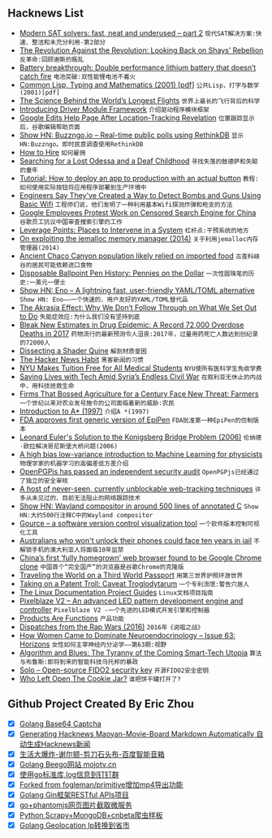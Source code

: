 ## Hacknews List


- [Modern SAT solvers: fast, neat and underused – part 2](https://codingnest.com/modern-sat-solvers-fast-neat-and-underused-part-2-of-n/)  `现代SAT解决方案:快速、整洁和未充分利用-第2部分`
- [The Revolution Against the Revolution: Looking Back on Shays’ Rebellion](https://www.city-journal.org/html/shays-rebellion-16041.html)  `反革命:回顾谢斯的叛乱`
- [Battery breakthrough: Double performance lithium battery that doesn’t catch fire](https://news.umich.edu/battery-breakthrough-doubling-performance-with-lithium-metal-that-doesnt-catch-fire/)  `电池突破:双性能锂电池不着火`
- [Common Lisp, Typing and Mathematics (2001) [pdf]](https://www-fourier.ujf-grenoble.fr/~sergerar/Papers/Ezcaray.pdf)  `公共Lisp，打字与数学(2001)[pdf]`
- [The Science Behind the World’s Longest Flights](https://www.wsj.com/articles/the-science-behind-the-worlds-longest-flights-1534339076)  `世界上最长的飞行背后的科学`
- [Introducing Driver Module Framework](https://blogs.windows.com/buildingapps/2018/08/15/introducing-driver-module-framework/#J6CWEbpcH0OwgWbP.97)  `介绍驱动程序模块框架`
- [Google Edits Help Page After Location-Tracking Revelation](http://fortune.com/2018/08/16/google-location-tracking-privacy-search-maps/)  `位置跟踪显示后，谷歌编辑帮助页面`
- [Show HN: Buzzngo.io – Real-time public polls using RethinkDB](https://buzzngo.io)  `显示HN:Buzzngo。即时民意调查使用RethinkDB`
- [How to Hire](https://hbr.org/2018/01/how-to-hire)  `如何雇佣`
- [Searching for a Lost Odessa and a Deaf Childhood](https://www.nytimes.com/2018/08/09/magazine/searching-for-a-lost-odessa-and-a-deaf-childhood.html)  `寻找失落的敖德萨和失聪的童年`
- [Tutorial: How to deploy an app to production with an actual button](https://blog.github.com/2018-08-16-how-to-deploy-to-production-with-an-actual-button/?hn)  `教程:如何使用实际按钮将应用程序部署到生产环境中`
- [Engineers Say They&#39;ve Created a Way to Detect Bombs and Guns Using Basic Wifi](https://gizmodo.com/a-group-of-engineers-say-theyve-created-a-way-to-detect-1828361739)  `工程师们说，他们发明了一种利用基本Wifi探测炸弹和枪支的方法`
- [Google Employees Protest Work on Censored Search Engine for China](https://www.nytimes.com/2018/08/16/technology/google-employees-protest-search-censored-china.html)  `谷歌员工抗议中国审查搜索引擎的工作`
- [Leverage Points: Places to Intervene in a System](http://donellameadows.org/archives/leverage-points-places-to-intervene-in-a-system/)  `杠杆点:干预系统的地方`
- [On exploiting the jemalloc memory manager (2014)](http://phrack.com/issues/68/10.html#article)  `关于利用jemalloc内存管理器(2014)`
- [Ancient Chaco Canyon population likely relied on imported food](https://www.colorado.edu/today/2016/12/29/ancient-chaco-canyon-population-likely-relied-imported-food)  `古查科峡谷的居民可能依赖进口食物`
- [Disposable Ballpoint Pen History: Pennies on the Dollar](https://tedium.co/2018/08/02/disposable-ballpoint-pen-history/)  `一次性圆珠笔的历史:一美元一便士`
- [Show HN: Eno – A lightning fast, user-friendly YAML/TOML alternative](item?id=17765426)  `Show HN: Eno——一个快速的、用户友好的YAML/TOML替代品`
- [The Akrasia Effect: Why We Don’t Follow Through on What We Set Out to Do](https://jamesclear.com/akrasia)  `失能症效应:为什么我们没有坚持到底`
- [Bleak New Estimates in Drug Epidemic: A Record 72,000 Overdose Deaths in 2017](https://www.nytimes.com/2018/08/15/upshot/opioids-overdose-deaths-rising-fentanyl.html)  `药物流行的最新预测令人沮丧:2017年，过量用药死亡人数达到创纪录的72000人`
- [Dissecting a Shader Quine](https://gpfault.net/posts/shader-quine.txt.html)  `解剖材质奎因`
- [The Hacker News Habit](https://hackernewslater.com/posts/the-hacker-news-habit/)  `黑客新闻的习惯`
- [NYU Makes Tuition Free for All Medical Students](https://www.wsj.com/articles/nyu-offers-full-tuition-scholarships-for-all-medical-students-1534433082)  `NYU使所有医科学生免收学费`
- [Saving Lives with Tech Amid Syria’s Endless Civil War](https://www.wired.com/story/syria-civil-war-hala-sentry)  `在叙利亚无休止的内战中，用科技拯救生命`
- [Firms That Bossed Agriculture for a Century Face New Threat: Farmers](https://www.wsj.com/articles/firms-that-bossed-agriculture-for-a-century-face-new-threat-farmers-1534347514)  `一个世纪以来对农业发号施令的公司面临着新的威胁:农民`
- [Introduction to A* (1997)](http://theory.stanford.edu/~amitp/GameProgramming/AStarComparison.html)  `介绍A *(1997)`
- [FDA approves first generic version of EpiPen](https://www.washingtonpost.com/news/to-your-health/wp/2018/08/16/fda-approves-first-generic-version-of-epipen/)  `FDA批准第一种EpiPen的仿制版本`
- [Leonard Euler&#39;s Solution to the Konigsberg Bridge Problem (2006)](https://www.maa.org/press/periodicals/convergence/leonard-eulers-solution-to-the-konigsberg-bridge-problem)  `伦纳德·欧拉解决哥尼斯堡大桥问题(2006)`
- [A high bias low-variance introduction to Machine Learning for physicists](http://physics.bu.edu/~pankajm/MLnotebooks.html)  `物理学家的机器学习的高偏差低方差介绍`
- [OpenPGPjs has passed an independent security audit](https://protonmail.com/blog/openpgpjs-protonmail-security-audit/)  `OpenPGPjs已经通过了独立的安全审核`
- [A host of never-seen, currently unblockable web-tracking techniques](https://boingboing.net/2018/08/16/who-left-open-the-cookie-jar.html)  `许多从未见过的、目前无法阻止的网络跟踪技术`
- [Show HN: Wayland compositor in around 500 lines of annotated C](https://gist.github.com/SirCmpwn/ae4d1cdcca97ffeb2c35f0878d75dc17)  `Show HN:大约500行注释C中的Wayland compositor`
- [Gource – a software version control visualization tool](http://gource.io/)  `一个软件版本控制可视化工具`
- [Australians who won&#39;t unlock their phones could face ten years in jail](https://nakedsecurity.sophos.com/2018/08/16/australians-who-wont-unlock-their-phones-could-face-10-years-in-jail/)  `不解锁手机的澳大利亚人将面临10年监禁`
- [China’s first ‘fully homegrown’ web browser found to be Google Chrome clone](https://shanghai.ist/2018/08/16/chinas-first-fully-homegrown-web-browser-found-to-be-google-chrome-clone/)  `中国首个“完全国产”的浏览器是谷歌Chrome的克隆版`
- [Traveling the World on a Third World Passport](https://www.bucketlistly.blog/posts/how-to-travel-third-world-passport-thai)  `用第三世界护照环游世界`
- [Taking on a Patent Troll: Caveat Troglodytarum](https://bitmovin.com/caveat-troglodytarum-trolls-beware/)  `一个专利流氓:警告穴居人`
- [The Linux Documentation Project Guides](http://www.tldp.org/guides.html)  `Linux文档项目指南`
- [Pixelblaze V2 – An advanced LED pattern development engine and controller](https://www.bhencke.com/pixelblaze/)  `Pixelblaze V2 -一个先进的LED模式开发引擎和控制器`
- [Products Are Functions](http://www.feltpresence.com/functions.html)  `产品功能`
- [Dispatches from the Rap Wars (2016)](http://www.chicagomag.com/Chicago-Magazine/October-2016/Chicago-Gangs/)  `2016年《说唱之战》`
- [How Women Came to Dominate Neuroendocrinology – Issue 63: Horizons](http://nautil.us/issue/63/horizons/how-women-came-to-dominate-neuroendocrinology)  `女性如何主宰神经内分泌学——第63期:视野`
- [Algorithm and Blues: The Tyranny of the Coming Smart-Tech Utopia](http://cyberlaw.stanford.edu/publications/algorithm-and-blues-tyranny-coming-smart-tech-utopia)  `算法与布鲁斯:即将到来的智能科技乌托邦的暴政`
- [Solo – Open-source FIDO2 security key](https://solokeys.com/)  `开源FIDO2安全密钥`
- [Who Left Open The Cookie Jar?](https://wholeftopenthecookiejar.eu)  `谁把饼干罐打开了?`

## Github Project Created By Eric Zhou

- [x] [Golang Base64 Captcha](https://github.com/mojocn/base64Captcha)
- [x] [Generating Hacknews Maoyan-Movie-Board Markdown Automatically 自动生成Hacknews新闻](https://github.com/dejavuzhou/md-genie)
- [x] [生活大爆炸-谢尔顿-剪刀石头布-百度智能音箱](https://github.com/mojocn/dueros-bang-game)
- [x] [Golang Beego网站 mojotv.cn](https://github.com/mojocn/www.mojotv.cn)
- [x] [使用go标准库,log信息到钉钉群](https://github.com/mojocn/dooger)
- [x] [Forked from fogleman/primitive增加mp4导出功能](https://github.com/mojocn/primitive)
- [x] [Golang Gin框架RESTful APIs项目](https://github.com/JJJJJJJerk/ezier-golang-web-api-framework)
- [x] [go+phantomjs网页图片截取微服务](https://github.com/mojocn/screen_shot)
- [x] [Python Scrapy+MongoDB+cnbeta爬虫样板](https://github.com/mojocn/scrapy_mongodb_boilerplate_cnbeta)
- [x] [Golang Geolocation Ip转换到省市](https://github.com/mojocn/ip2location)